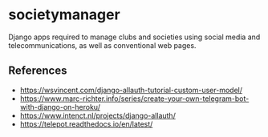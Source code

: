 # societymanager
Django apps required to manage clubs and societies using social media and telecommunications, as well as conventional web pages.

## References
* https://wsvincent.com/django-allauth-tutorial-custom-user-model/
* https://www.marc-richter.info/series/create-your-own-telegram-bot-with-django-on-heroku/
* https://www.intenct.nl/projects/django-allauth/
* https://telepot.readthedocs.io/en/latest/
